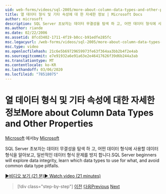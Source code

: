 ```yaml
---
uid: web-forms/videos/sql-2005/more-about-column-data-types-and-other-properties
title: 열 데이터 형식 및 기타 속성에 대 한 자세한 정보 | Microsoft Docs
author: microsoft
description: SQL Server 초보자는 데이터 무결성을 탐색 하 고, 어떤 데이터 형식에 사용할 데이터 형식을 알아보고, 일반적인 데이터 형식 문제를 방지 합니다.
ms.author: riande
ms.date: 02/22/2006
ms.assetid: 8fcd3402-1711-4f19-b0cc-b91edfe285fc
msc.legacyurl: /web-forms/videos/sql-2005/more-about-column-data-types-and-other-properties
msc.type: video
ms.openlocfilehash: 21c6e5b69729659973fe63f364aa3bb2b4f2e4ab
ms.sourcegitcommit: e7e91932a6e91a63e2e46417626f39d6b244a3ab
ms.translationtype: MT
ms.contentlocale: ko-KR
ms.lasthandoff: 03/06/2020
ms.locfileid: "78518075"
---
```

# <a name="more-about-column-data-types-and-other-properties"></a><span data-ttu-id="a50b3-103">열 데이터 형식 및 기타 속성에 대한 자세한 정보</span><span class="sxs-lookup"><span data-stu-id="a50b3-103">More about Column Data Types and Other Properties</span></span>

<span data-ttu-id="a50b3-104">[Microsoft](https://github.com/microsoft) 에서</span><span class="sxs-lookup"><span data-stu-id="a50b3-104">by [Microsoft](https://github.com/microsoft)</span></span>

<span data-ttu-id="a50b3-105">SQL Server 초보자는 데이터 무결성을 탐색 하 고, 어떤 데이터 형식에 사용할 데이터 형식을 알아보고, 일반적인 데이터 형식 문제를 방지 합니다.</span><span class="sxs-lookup"><span data-stu-id="a50b3-105">SQL Server beginners will explore data integrity, learn which data types to use for what, and avoid common data type pitfalls.</span></span>

[<span data-ttu-id="a50b3-106">&#9654;비디오 보기 (21 분)</span><span class="sxs-lookup"><span data-stu-id="a50b3-106">&#9654; Watch video (21 minutes)</span></span>](https://channel9.msdn.com/Blogs/ASP-NET-Site-Videos/more-about-column-data-types-and-other-properties)

> [!div class="step-by-step"]
> <span data-ttu-id="a50b3-107">[이전](understanding-database-tables-and-records.md)
> [다음](designing-relational-database-tables.md)</span><span class="sxs-lookup"><span data-stu-id="a50b3-107">[Previous](understanding-database-tables-and-records.md)
[Next](designing-relational-database-tables.md)</span></span>
